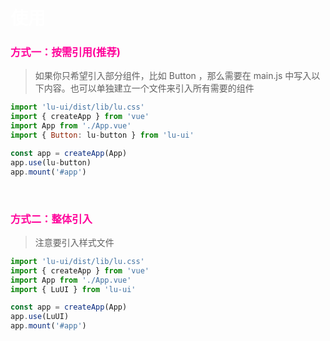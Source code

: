 # <font color="#fff">使用</font>

### <font color="#ff009a">方式一：按需引用(推荐)</font>



> 如果你只希望引入部分组件，比如 Button ，那么需要在 main.js 中写入以下内容。也可以单独建立一个文件来引入所有需要的组件




```javascript
import 'lu-ui/dist/lib/lu.css'
import { createApp } from 'vue'
import App from './App.vue'
import { Button: lu-button } from 'lu-ui'

const app = createApp(App)
app.use(lu-button)
app.mount('#app')
```

<br>

### <font color="#ff009a">方式二：整体引入</font>

> 注意要引入样式文件


```javascript
import 'lu-ui/dist/lib/lu.css'
import { createApp } from 'vue'
import App from './App.vue'
import { LuUI } from 'lu-ui'

const app = createApp(App)
app.use(LuUI)
app.mount('#app')

```


